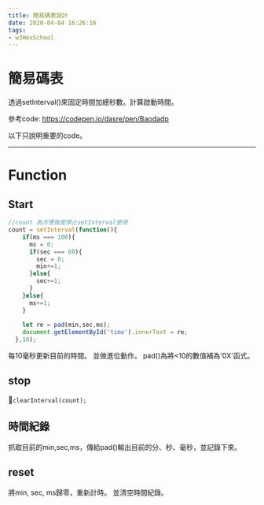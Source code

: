 ```yaml
---
title: 簡易碼表設計
date: 2020-04-04 16:26:16
tags:
- w3HexSchool
---
```


# 簡易碼表
透過setInterval()來固定時間加總秒數。計算啟動時間。

參考code: https://codepen.io/dasre/pen/Baodadp

以下只說明重要的code。

---

# Function
## Start

``` JavaScript
//count 為方便後面停止setInterval使用
count = setInterval(function(){
    if(ms === 100){
      ms = 0;
      if(sec === 60){
        sec = 0;
        min+=1;
      }else{
        sec+=1;
      }
    }else{
      ms+=1;
    }
    
    let re = pad(min,sec,ms);
    document.getElementById('time').innerText = re;
  },10);
```
每10毫秒更新目前的時間。
並做進位動作。
pad()為將<10的數值補為'0X'函式。

## stop

`clearInterval(count);`

## 時間紀錄

抓取目前的min,sec,ms，傳給pad()輸出目前的分、秒、毫秒，並記錄下來。

## reset

將min, sec, ms歸零，重新計時。
並清空時間紀錄。
